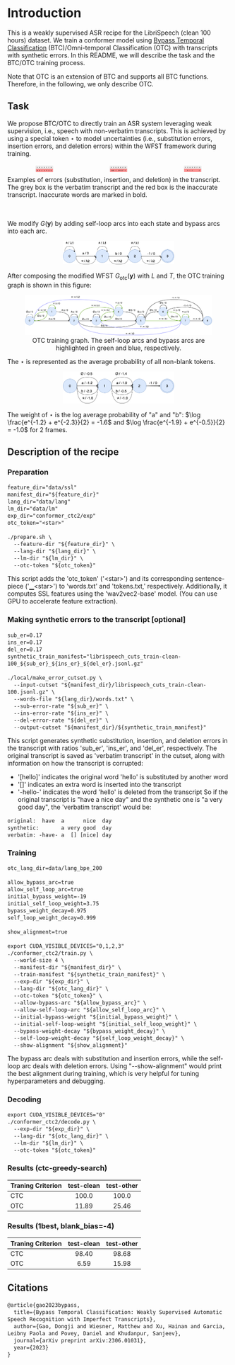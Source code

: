 # Introduction

This is a weakly supervised ASR recipe for the LibriSpeech (clean 100 hours) dataset. We train a
conformer model using [Bypass Temporal Classification](https://arxiv.org/pdf/2306.01031.pdf) (BTC)/Omni-temporal Classification (OTC) with transcripts with synthetic errors. In this README, we will describe
the task and the BTC/OTC training process.

Note that OTC is an extension of BTC and supports all BTC functions. Therefore, in the following, we only describe OTC.
## Task
We propose BTC/OTC to directly train an ASR system leveraging weak supervision, i.e., speech with non-verbatim transcripts. This is achieved by using a special token $\star$ to model uncertainties (i.e., substitution errors, insertion errors, and deletion errors) 
within the WFST framework during training.


<div style="display: flex;flex; justify-content: space-between">
  <figure style="flex: 2; text-align: center; margin: 5px;">
    <img src="figures/sub.png" alt="Image 1" width="25%" />

  </figure>
  <figure style="flex: 2; text-align: center; margin: 5px;">
    <img src="figures/ins.png" alt="Image 2" width="25%" />

  </figure>
  <figure style="flex: 2; text-align: center;margin: 5px;">
    <img src="figures/del.png" alt="Image 3" width="25%" />

  </figure>
</div>
<figcaption> Examples of errors (substitution, insertion, and deletion) in the transcript. The grey box is the verbatim transcript and the red box is the inaccurate transcript. Inaccurate words are marked in bold.</figcaption> <br><br>


We modify $G(\mathbf{y})$ by adding self-loop arcs into each state and bypass arcs into each arc. 
  <p align="center">
    <img src="figures/otc_g.png" alt="Image Alt Text" width="50%" />

  </p>

After composing the modified WFST $G_{\text{otc}}(\mathbf{y})$ with $L$ and $T$, the OTC training graph is shown in this figure:
<figure style="text-align: center">
  <img src="figures/otc_training_graph.drawio.png" alt="Image Alt Text" />
  <figcaption>OTC training graph. The self-loop arcs and bypass arcs are highlighted in green and blue, respectively.</figcaption>
</figure>

The $\star$ is represented as the average probability of all non-blank tokens.
  <p align="center">
    <img src="figures/otc_emission.drawio.png" width="50%" />
  </p>

The weight of $\star$ is the log average probability of "a" and "b": $\log \frac{e^{-1.2} + e^{-2.3}}{2} = -1.6$ and $\log \frac{e^{-1.9} + e^{-0.5}}{2} = -1.0$ for 2 frames.

## Description of the recipe
### Preparation
```
feature_dir="data/ssl"
manifest_dir="${feature_dir}"
lang_dir="data/lang"
lm_dir="data/lm"
exp_dir="conformer_ctc2/exp"
otc_token="<star>"

./prepare.sh \
  --feature-dir "${feature_dir}" \
  --lang-dir "${lang_dir}" \
  --lm-dir "${lm_dir}" \
  --otc-token "${otc_token}" 
```
This script adds the 'otc_token' ('\<star\>') and its corresponding sentence-piece ('▁\<star\>') to 'words.txt' and 'tokens.txt,' respectively. Additionally, it computes SSL features using the 'wav2vec2-base' model. (You can use GPU to accelerate feature extraction).

### Making synthetic errors to the transcript [optional]
```
sub_er=0.17
ins_er=0.17
del_er=0.17
synthetic_train_manifest="librispeech_cuts_train-clean-100_${sub_er}_${ins_er}_${del_er}.jsonl.gz"

./local/make_error_cutset.py \
  --input-cutset "${manifest_dir}/librispeech_cuts_train-clean-100.jsonl.gz" \
  --words-file "${lang_dir}/words.txt" \
  --sub-error-rate "${sub_er}" \
  --ins-error-rate "${ins_er}" \
  --del-error-rate "${del_er}" \
  --output-cutset "${manifest_dir}/${synthetic_train_manifest}"
```
This script generates synthetic substitution, insertion, and deletion errors in the transcript with ratios 'sub_er', 'ins_er', and 'del_er', respectively. The original transcript is saved as 'verbatim transcript' in the cutset, along with information on how the transcript is corrupted:
  - '[hello]' indicates the original word 'hello' is substituted by another word
  - '[]' indicates an extra word is inserted into the transcript
  - '-hello-' indicates the word 'hello' is deleted from the transcript
So if the original transcript is "have a nice day" and the synthetic one is "a very good day", the 'verbatim transcript' would be:
```
original:  have  a      nice  day
synthetic:       a very good  day
verbatim: -have- a  [] [nice] day
```

### Training
```
otc_lang_dir=data/lang_bpe_200

allow_bypass_arc=true
allow_self_loop_arc=true
initial_bypass_weight=-19
initial_self_loop_weight=3.75
bypass_weight_decay=0.975
self_loop_weight_decay=0.999

show_alignment=true

export CUDA_VISIBLE_DEVICES="0,1,2,3"
./conformer_ctc2/train.py \
  --world-size 4 \
  --manifest-dir "${manifest_dir}" \
  --train-manifest "${synthetic_train_manifest}" \
  --exp-dir "${exp_dir}" \
  --lang-dir "${otc_lang_dir}" \
  --otc-token "${otc_token}" \
  --allow-bypass-arc "${allow_bypass_arc}" \
  --allow-self-loop-arc "${allow_self_loop_arc}" \
  --initial-bypass-weight "${initial_bypass_weight}" \
  --initial-self-loop-weight "${initial_self_loop_weight}" \
  --bypass-weight-decay "${bypass_weight_decay}" \
  --self-loop-weight-decay "${self_loop_weight_decay}" \
  --show-alignment "${show_alignment}"
```
The bypass arc deals with substitution and insertion errors, while the self-loop arc deals with deletion errors. Using "--show-alignment" would print the best alignment during training, which is very helpful for tuning hyperparameters and debugging.

### Decoding
```
export CUDA_VISIBLE_DEVICES="0"
./conformer_ctc2/decode.py \
  --exp-dir "${exp_dir}" \
  --lang-dir "${otc_lang_dir}" \
  --lm-dir "${lm_dir}" \
  --otc-token "${otc_token}"
```

### Results (ctc-greedy-search)
| Traning Criterion | test-clean | test-other |
|------------|:-------:|:----:|
| CTC |100.0|100.0 |
| OTC | 11.89 | 25.46 |

### Results (1best, blank_bias=-4)
| Traning Criterion | test-clean | test-other |
|------------|:-------:|:----:|
| CTC |98.40|98.68 |
| OTC | 6.59 | 15.98 |


## Citations
```
@article{gao2023bypass,
  title={Bypass Temporal Classification: Weakly Supervised Automatic Speech Recognition with Imperfect Transcripts},
  author={Gao, Dongji and Wiesner, Matthew and Xu, Hainan and Garcia, Leibny Paola and Povey, Daniel and Khudanpur, Sanjeev},
  journal={arXiv preprint arXiv:2306.01031},
  year={2023}
}
```
